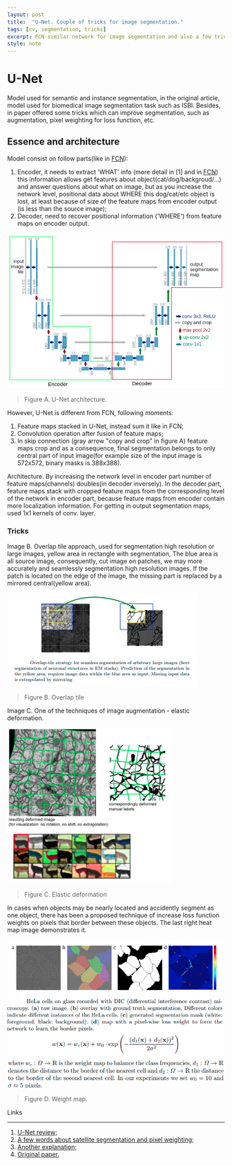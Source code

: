 ```yaml
---
layout: post
title:  "U-Net. Couple of tricks for image segmentation."
tags: [cv, segmentation, tricks]
excerpt: FCN-similar network for image segmentation and also a few tricks which may improve segmentation and other CV solutions.
style: note
---
```


# U-Net

Model used for semantic and instance segmentation, in the original article, model used for biomedical image segmentation 
task such as ISBI. Besides, in paper offered some tricks which can improve segmentation, such as augmentation, pixel weighting for loss function, etc.

## Essence and architecture

Model consist on follow parts(like in [FCN](https://kiru883.github.io/2021/01/15/fcn.html)):
1. Encoder, it needs to extract 'WHAT' info (more detail in [1] and in [FCN](https://kiru883.github.io/2021/01/15/fcn.html)) 
this information allows get features about object(cat/dog/backgroud/...) and answer questions about what on image, but as you increase the network level, positional data about WHERE this dog/cat/etc object is lost, at least because of 
size of the feature maps from encoder output (is less than the source image);
2. Decoder, need to recover positional information ('WHERE') from feature maps on encoder output.

![unet_arch](/images/unet/unet_arch.png)

> Figure A. U-Net architecture.

However, U-Net is different from FCN, following moments:
1. Feature maps stacked in U-Net, instead sum it like in FCN;
2. Convolution operation after fusion of feature maps;
3. In skip connection (gray arrow "copy and crop" in figure A) feature maps crop and as a consequence, final segmentation 
belongs to only central part of input image(for example size of the input image is 572x572, binary masks is 388x388).

Architecture. By increasing the network level in encoder part number of feature maps(channels) doubles(in decoder inversely). 
In the decoder part, feature maps stack with cropped feature maps from the corresponding level of the network in encoder part, 
because feature maps from encoder contain more localization information. For getting in output segmentation maps, used 1x1 kernels of conv. layer.

### Tricks

Image B. Overlap tile approach, used for segmentation high resolution or large images, yellow area in rectangle with segmentation, 
The blue area is all source image, consequently, cut image on patches, we may more accurately and seamlessly segmentation high resolution images.
If the patch is located on the edge of the image, the missing part is replaced by a mirrored central(yellow area).

![unet_slice](/images/unet/unet_slice.png)

> Figure B. Overlap tile

Image C. One of the techniques of image augmentation - elastic deformation. 

![ed_augmentation](/images/unet/ed_augmentation.png)

> Figure C. Elastic deformation

In cases when objects may be nearly located and accidently segment as one object, there has been a proposed technique of increase loss function weights on pixels that border between these objects. The last right heat map image demonstrates it.

![minimargin_loss](/images/unet/minimargin_loss.png)

> Figure D. Weight map.

Links

***
1. [U-Net review;](https://towardsdatascience.com/review-u-net-biomedical-image-segmentation-d02bf06ca760)
2. [A few words about satellite segmentation and pixel weighting;](https://dida.do/blog/semantic-segmentation-of-satellite-images)
3. [Another explanation;]( https://zhuanlan.zhihu.com/p/65398511)
4. [Original paper.](https://arxiv.org/pdf/1505.04597.pdf)